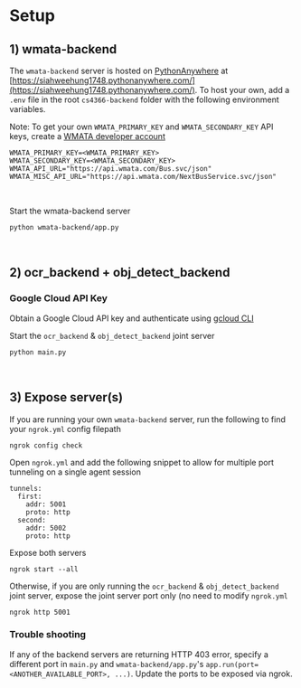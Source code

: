 # Setup

## 1) wmata-backend
The `wmata-backend` server is hosted on [PythonAnywhere](https://www.pythonanywhere.com/) at [https://siahweehung1748.pythonanywhere.com/](https://siahweehung1748.pythonanywhere.com/).
To host your own, add a `.env` file in the root `cs4366-backend` folder with the following environment variables.

Note: To get your own `WMATA_PRIMARY_KEY` and `WMATA_SECONDARY_KEY` API keys, create a [WMATA developer account](https://developer.wmata.com/)
```
WMATA_PRIMARY_KEY=<WMATA_PRIMARY_KEY>
WMATA_SECONDARY_KEY=<WMATA_SECONDARY_KEY>
WMATA_API_URL="https://api.wmata.com/Bus.svc/json"
WMATA_MISC_API_URL="https://api.wmata.com/NextBusService.svc/json"
```
<br/>

Start the wmata-backend server
```
python wmata-backend/app.py
```

<br/>

## 2) ocr_backend + obj_detect_backend
### Google Cloud API Key
Obtain a Google Cloud API key and authenticate using [gcloud CLI](https://cloud.google.com/docs/authentication/gcloud) 

Start the `ocr_backend` & `obj_detect_backend` joint server
```
python main.py
```
<br/>

## 3) Expose server(s)

If you are running your own `wmata-backend` server, run the following to find your `ngrok.yml` config filepath
```
ngrok config check
```

Open `ngrok.yml` and add the following snippet to allow for multiple port tunneling on a single agent session
```
tunnels:
  first:
    addr: 5001
    proto: http
  second:
    addr: 5002
    proto: http
```

Expose both servers
```
ngrok start --all
```

Otherwise, if you are only running the `ocr_backend` & `obj_detect_backend` joint server, expose the joint server port only (no need to modify `ngrok.yml`
```
ngrok http 5001
```

### Trouble shooting 
If any of the backend servers are returning HTTP 403 error, specify a different port in `main.py` and `wmata-backend/app.py`'s `app.run(port=<ANOTHER_AVAILABLE_PORT>, ...)`. Update the ports to be exposed via ngrok.

